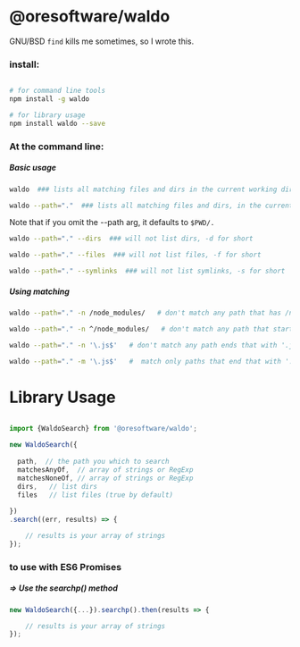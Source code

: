 

# @oresoftware/waldo

GNU/BSD `find` kills me sometimes, so I wrote this.

### install:  

```bash

# for command line tools
npm install -g waldo

# for library usage
npm install waldo --save

```

### At the command line:

##### Basic usage

```bash
waldo  ### lists all matching files and dirs in the current working dir
```

```bash
waldo --path="."  ### lists all matching files and dirs, in the current working dir
```

Note that if you omit the --path arg, it defaults to `$PWD/.`

```bash
waldo --path="." --dirs  ### will not list dirs, -d for short
```

```bash
waldo --path="." --files  ### will not list files, -f for short
```

```bash
waldo --path="." --symlinks  ### will not list symlinks, -s for short
```

##### Using matching

```bash
waldo --path="." -n /node_modules/   # don't match any path that has /node_modules/ in it

waldo --path="." -n ^/node_modules/   # don't match any path that starts with /node_modules/ 

waldo --path="." -n '\.js$'   # don't match any path ends that with '.js'

waldo --path="." -m '\.js$'   #  match only paths that end that with '.js'
```


# Library Usage

```js

import {WaldoSearch} from '@oresoftware/waldo';

new WaldoSearch({
  
  path,  // the path you which to search
  matchesAnyOf,  // array of strings or RegExp
  matchesNoneOf, // array of strings or RegExp
  dirs,   // list dirs
  files   // list files (true by default)
  
})
.search((err, results) => {

    // results is your array of strings
});


```

### to use with ES6 Promises

##### => Use the searchp() method

```js
new WaldoSearch({...}).searchp().then(results => {

    // results is your array of strings
});

```


